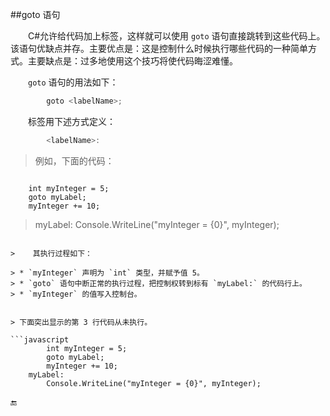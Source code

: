 ##goto 语句

&emsp;&emsp;C#允许给代码加上标签，这样就可以使用 `goto` 语句直接跳转到这些代码上。该语句优缺点并存。主要优点是：这是控制什么时候执行哪些代码的一种简单方式。主要缺点是：过多地使用这个技巧将使代码晦涩难懂。

&emsp;&emsp;`goto` 语句的用法如下：

```javascript
        goto <labelName>;
```

&emsp;&emsp;标签用下述方式定义：

```javascript
        <labelName>:
```

>    例如，下面的代码：

>```javascript
        int myInteger = 5;
        goto myLabel;
        myInteger += 10;

>    myLabel:
        Console.WriteLine("myInteger = {0}", myInteger);
```

>    其执行过程如下：

> * `myInteger` 声明为 `int` 类型，并赋予值 5。
> * `goto` 语句中断正常的执行过程，把控制权转到标有 `myLabel:` 的代码行上。
> * `myInteger` 的值写入控制台。 


> 下面突出显示的第 3 行代码从未执行。

```javascript
        int myInteger = 5;
        goto myLabel;
        myInteger += 10;
    myLabel:
        Console.WriteLine("myInteger = {0}", myInteger);
```














🔚